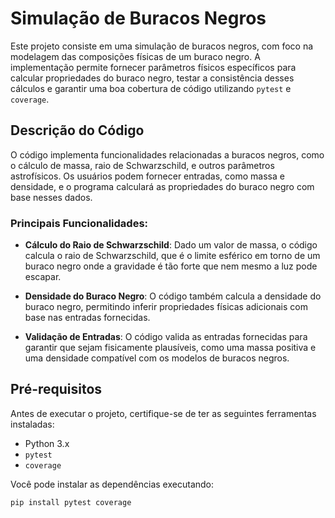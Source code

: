 # Simulação de Buracos Negros

Este projeto consiste em uma simulação de buracos negros, com foco na modelagem das composições físicas de um buraco negro. A implementação permite fornecer parâmetros físicos específicos para calcular propriedades do buraco negro, testar a consistência desses cálculos e garantir uma boa cobertura de código utilizando `pytest` e `coverage`.

## Descrição do Código

O código implementa funcionalidades relacionadas a buracos negros, como o cálculo de massa, raio de Schwarzschild, e outros parâmetros astrofísicos. Os usuários podem fornecer entradas, como massa e densidade, e o programa calculará as propriedades do buraco negro com base nesses dados.

### Principais Funcionalidades:

- **Cálculo do Raio de Schwarzschild**: Dado um valor de massa, o código calcula o raio de Schwarzschild, que é o limite esférico em torno de um buraco negro onde a gravidade é tão forte que nem mesmo a luz pode escapar.
  
- **Densidade do Buraco Negro**: O código também calcula a densidade do buraco negro, permitindo inferir propriedades físicas adicionais com base nas entradas fornecidas.

- **Validação de Entradas**: O código valida as entradas fornecidas para garantir que sejam fisicamente plausíveis, como uma massa positiva e uma densidade compatível com os modelos de buracos negros.

## Pré-requisitos

Antes de executar o projeto, certifique-se de ter as seguintes ferramentas instaladas:

- Python 3.x
- `pytest`
- `coverage`

Você pode instalar as dependências executando:

```bash
pip install pytest coverage
